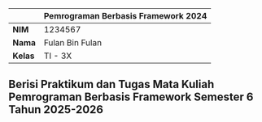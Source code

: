 |              | **Pemrograman Berbasis Framework 2024** |
|--------------|------------------------------------|
| **NIM**     | 1234567                            |
| **Nama**    | Fulan Bin Fulan                    |
| **Kelas**   | TI - 3X                            |

## Berisi Praktikum dan Tugas Mata Kuliah Pemrograman Berbasis Framework Semester 6 Tahun 2025-2026 
